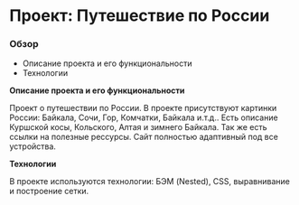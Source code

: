 # Проект: Путешествие по России

### Обзор
* Описание проекта и его функциональности
* Технологии

**Описание проекта и его функциональности**

Проект о путешествии по России. В проекте присутствуют картинки России: Байкала, Сочи, Гор, Комчатки, Байкала и.т.д.. Есть описание Куршской косы, Кольского, Алтая и зимнего Байкала.
Так же есть ссылки на полезные рессурсы. Сайт полностью адаптивный под все устройства.


**Технологии**

В проекте используются технологии: БЭМ (Nested), CSS, выравнивание и построение сетки.
